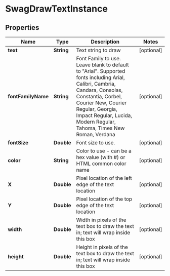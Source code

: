 
# SwagDrawTextInstance

## Properties
Name | Type | Description | Notes
------------ | ------------- | ------------- | -------------
**text** | **String** | Text string to draw |  [optional]
**fontFamilyName** | **String** | Font Family to use.  Leave blank to default to &quot;Arial&quot;.  Supported fonts including Arial, Calibri, Cambria, Candara, Consolas, Constantia, Corbel, Courier New, Courier Regular, Georgia, Impact Regular, Lucida, Modern Regular, Tahoma, Times New Roman, Verdana |  [optional]
**fontSize** | **Double** | Font size to use. |  [optional]
**color** | **String** | Color to use - can be a hex value (with #) or HTML common color name |  [optional]
**X** | **Double** | Pixel location of the left edge of the text location |  [optional]
**Y** | **Double** | Pixel location of the top edge of the text location |  [optional]
**width** | **Double** | Width in pixels of the text box to draw the text in; text will wrap inside this box |  [optional]
**height** | **Double** | Height in pixels of the text box to draw the text in; text will wrap inside this box |  [optional]



